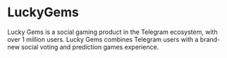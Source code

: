 # LuckyGems
Lucky Gems is a social gaming product in the Telegram ecosystem, with over 1 million users. Lucky Gems combines Telegram users with a brand-new social voting and prediction games experience.
